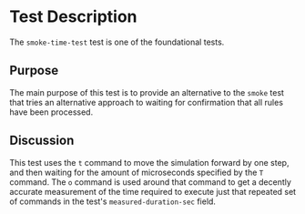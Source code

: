 # Test Description

The `smoke-time-test` test is one of the foundational tests.

## Purpose

The main purpose of this test is to provide an alternative
to the `smoke` test that tries an alternative approach to
waiting for confirmation that all rules have been processed.

## Discussion

This test uses the `t` command to move the simulation
forward by one step, and then waiting for the amount of
microseconds specified by the `T` command.  The `o` command
is used around that command to get a decently accurate
measurement of the time required to execute just that repeated
set of commands in the test's `measured-duration-sec` field.
